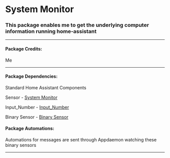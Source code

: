 # System Monitor

### This package enables me to get the underlying computer information running home-assistant

<hr --- </hr> 

<h4 align="left">Package Credits:</h4>

Me 

<hr --- </hr>

<h4 align="left">Package Dependencies:</h4>

Standard Home Assistant Components

Sensor - [System Monitor](https://www.home-assistant.io/components/sensor.systemmonitor/)

Input_Number - [Input_Number](https://www.home-assistant.io/components/input_number/)

Binary Sensor - [Binary Sensor](https://www.home-assistant.io/components/binary_sensor.template/)

<h4 align="left">Package Automations:</h4>

Automations for messages are sent through Appdaemon watching these binary sensors

<hr --- </hr>